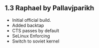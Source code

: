 ## 1.3 Raphael by Pallavjparikh

- Initial official build.
- Added backtap
- CTS passes by default	
- SeLinux Enforcing
- Switch to soviet kernel
